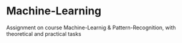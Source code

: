 # Machine-Learning
Assignment on course Machine-Learnig &amp; Pattern-Recognition, with theoretical and practical tasks
